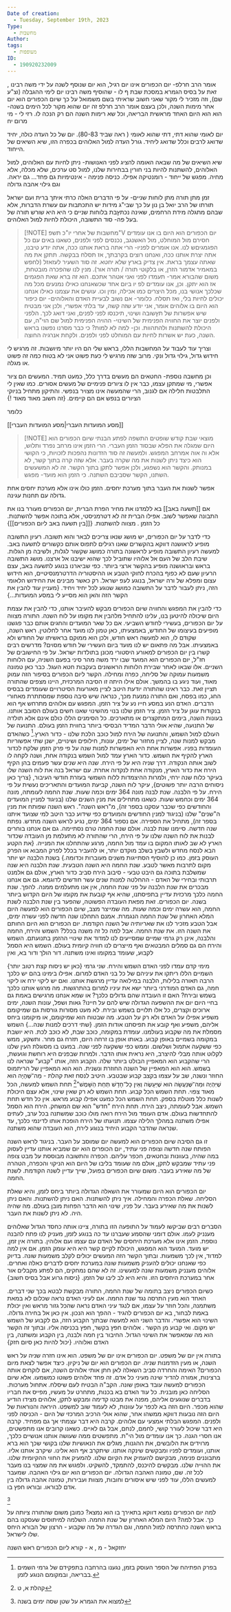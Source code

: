 ```yaml
---
Date of creation:
  - Tuesday, September 19th, 2023
Type:
  - מחשבות
Author: 
tags:
  - מעופפות
ID:
  - 190920232009
---
```

אומר הרב חרלפ- יום הכפורים אינו יום רגיל, הוא יום שנוסף לשנה על ידי משה רבינו , זאת על בסיס הגמרא במסכת שבת ף לו - שהוסיף משה רבינו יום לימי ההגבלה (וצ"ע שם), וזה מזכיר לי מקור שאני חשוב שראיתי בשם משמואל על כך שיום הכפורים הוא יום אחר מימות השנה, ולכן בעצם אומר הרב חרלפ זה יום שהוא מקור לכל הימים בשנה- הוא הוא היום האחד מראשית הבריאה, וכל שא רימות השנה הם רק הנכה לו.
רזי לי - מי מרום יח




יום לאומי שהוא דתי, דתי שהוא לאומי ( ראה שביד 80-83).
יום של כל העדה כולה, יחיד שדואג לרבים וכלל שדואג ליחיד.
גורל העדה למול האלוהים בכפרה הזו, שיא השיאים של הייחוד.

שיא השיאים של מה שבאה האומה להציג לפני האנושות- ניתן לחיות עם האלוהים, למול האלוהים,
להשתנות
להיות בני חורין בבחירות שלנו, למול סט ערכים, שלא מכלה, אלא מחיה.
מפגש של ייחוד - רומנטיקה אפילו. 
כניסה פנימה - אינטימיות
גם פחד... גם יראה. וגם גילוי אהבה גדולה



זמן מתן תורה מתן לוחות שניים-
על פי הדברים האלה כרתי איתך ברית ועם ישראל
תורתו של הרב יואל בן נון על כך שבי"ג מידות יש התכתבות עם עשרת הדברות, אלא שבהם מתגלה מידת הרחמים, שאינה נכתץבת בלוחות שניים כי היא היא שורש תורה של בעל פה- סוד התשובה, היכולת לחיות למול האלוהים.




> [!NOTE] מחשבות של אחרי יו"כ תשפ"V
> יום הכפורים הוא היום בו אנו עומדים חסירם מול המוחלט, מול האשנגב, נכנסים לפני ולפנים, כשאנו באים עם כל הפגמגיםש לנו. אנו אומרים לפניו- הרי אתה בראת אותנו ככה, אתה יודע טיבנו, אתה יצרת אותנו ככה, ואנחנו רוצים בקרבתך, אז תסלח בבקשה. תתקן את מה שאתה עצמך בראת. אין צדיק בארץ שלא יחטא. 
> זה סוד השעיר לעזאזל (לחפש במאמיר אדמור הזרן, או בלקוטי תורה / תורה אור).
> מנין לנו שהפכרה מובטחת, משום שהבורא אמר-
> תעמדו לפני 
> ואני אטהר אתכם.
> הוא זה ברא שאת הפגמים אז הוא יתקן.
> וכן, אנו עומדים לפ יו ביום אחד שכשאנחנו כאילו נמנעים מכל מה שכלכך אנושי בנו, מכל היצרים כמו אכילה, ומין וכו. עושים את עצמנו כאילו אנחנו יכולים לחיות בלי, ואז תסלח.
> כלומר- אם נשוב לבעיית האדם והאלוהים- יום כיפור הוא היום בו אלוהים אומר, אני יודע שזה קשה, עד בלתי אפשרי, ולכן אני מבטיח שיש אפשרות של תץשובה ושינוי,
> תיכנסו לפני לפנים, ואני דואג לכך. הלפני ולפנים יוצר את החוויה הפנימית של השינוי- ההויה הפנימית למול שם הוי"ה, עם היכולת להשתנות ולהתהוות.
> וכן- למה לא למות? כי כבר מסרנו נפשנו בראש השנה, כעת יש אשרות לחיות עם המוחלט לפני ולפנים. ולקחת אנרגיה החוצה.

וצריך עוד לעבוד על המחשבות הללו, בראש שלי הם היו יותר מיושבות.
זה מרגיש לי חידוש גדול, גילוי גדול ונקי. מרוב שזה מרגיש לי כעת פשוט אני לא בטוח כמה זה פשוט או מגלה.

וכן מחשבה נוספת- החטאים הם מעשים בדרך כלל, כמעט תמיד. המעשים הם ציור אפשרי, מי שמתקן עצמו, כבר אין לו ציורים פנימיים של מעשים אסורים.
כמו שאין לי התלבטות חלילה אם לגנוב, הרי שהמעשה אינו מצויר בנפשי. והתיקון מתחיל בניוקי הציורים בנפש אם הם קיימים.
{זה חשוב מאוד מאוד !}


> 
 

כלומר




[[מסע המועדות העברי|מסע המועדות העברי]]


> [!NOTE] מוצאי שבת קודש שופטים התשפה
> לפתע הבנתי שיום הכפורים הוא היום שמגלה את הפלא שבסוד הזמן העברי. הרי הזמן אינו מרחב נפרד ותלוש, אלא וה אוה אמרחב המפגש. ולמעשה זה סוד הזדונות נהפכות לזכויות, כי הקושי הוא כיצד ניתן לשנות את מה שקרה בעבר. אלא שזה קרה בתוך קשר, לא במנותק. והקשר הוא נשפגע, ולכן אפשר לתקן בתוך הקשר. זה לא המשעשים השתנו, הקשר שסביבם השתנה. כי הזמן הוא מועד- מפגש.

אפשר לשנות את העבר בתוך מערכת יחסים. הזמן כולו אינו אלא מערכת יחסים אחת גדולה עם תחנות עגינה.


אם [[תשעה באב]] בא ללמדנו את מחיר הפרת הברית, יום הכפורים מעורר בנו את התבונה שאפשר לשוב. אפילו הברית זה לא דטרמניסטי, אלא בתוכה אפשר להשתנות. כל הזמן . מצווה להשתנות.
{[[בין תשעה באב ליום הכפורים]]}

כדי לדבר על יום הכפורים, יש מושג שנאו צריכים לבאר והוא תשובה. רעיון התשובה מופיע לראושנה דווקא בהקשרים שאנו רגילים לתפוס אותם כקשורים לתשעה באב. למעשה רעיון התשובה מופיע לראשונה בתורה כמושג שקשור לגלות, ולשיבה מן הגלות. שיבת הלב של העם אל אלוהיו שתוביל לכך שהוא ישיבנו אל ארצנו. מושג התשובה בראש ובראושנה מופיע בהקשר ארצי ביותר. כפי שביארנו בנוגע לתשעה באב, עצם הרעיון שעם לא כפוף בהכרח לחוקי הטבע או ההיסטוריה הדרטרמנסיטיים, הוא חידוש עצום ומפלא של ורה ישראל, בנוגע לעפ ישראל. רק כאשר מבינים את החידוש הלאומי הזה, ניתן לעבור לדבר על התשובה כמושג שנוגע לכל יחיד ויחיד.
{מעניין עוד להבין את הקשר הזה והאן הוא מסייע לי במסע המועדות...}




כדי להבין את המפגש והחוויה שיום הכפורים מבקש להעיבר אותנו, כדי להבין את עצמת היום שיכולה להיטען בנו, עלינו להתחיל מלהבין את מקומו על לוח השנה. התורה מצווה על יום הכפורים, בעשירי לחודש השביעי. אם כל שאר המועדים והחגים אותם כבר פגשנו מופיעים בעיצומו של החודש, באמצעיתו, כאן טמון לנו מועד אחר לחלוטין. ראש השנה, שקודם לו, הוא למעשה ראש חודש, ולכן הוא ממוקם בראשיתו של החודש ולא באמצעיתו. אבל מה פתאום יש לנו מועד ביום העשירי של חודש מסוים?
מדרשים רבים קשרו בין יום הכפורים למאורע היסטורי מכונן בתולדות ישראל. על פי החישובים של חז"ל, יום הכפורים הוא המועד שבו ירד משה מהר סיני בפעם השניה, עם הלוחות השניים. אלו שבאו לאחר שבירת הלוחות הראשונים בעקבות חטא העגל. כבר כאן טמונה משמעות עמוקה של סליחה, כפרה ומחילה. הקשר ליום הכפורים בסיפור הזה עמוק מאוד, ועוד ניגע בו בהמשך. אולם אילו היתה זו הסיבה המרכזית, היינו מצפים שהתורה תציין זאת. כבר ראינו שהתורה יודעת היטב לציין מאורעות הסיטרויים שעומדים בבסיס החג, כמו בפסח, ואם התורה נמנעת מכך, כנראה שיש סיבה נוספת שמסתתרת מאחורי הדברים.
האדם הנע במסע חייו נע על ציר הזמן. המפגש עם אלוהים מתרחש אף הוא בנקודות עוגן על ציר הזמן. ציר הזמן שלנו בנוי מהשינוי שאנו חשים בעולם הסובב אותנו. בעונות השנה, בימים המתקצרים או מתארכים. כל הסימנים הללו כולם אינם אלא תולדה של התנועה, שהיא אולי הדבר המדיד הבסיסי ביותר בחווית הזמן בעולם. התנועה של העולם למול השמש, והתנועה של הירח למול כוכב הלכת שלנו - כדור הארץ.[^1] כשהאדם מבקש למנות שנה, לציין מחזור של ימים, עונות, חילופים ושינויים, ישנן שתי אפשוריות העומדות בפניו. אפשרות אחת היא האפשרות למנות שנה על פי פרק הזמן שלקח לכדור הארץ להקיף את השמש. כדור הארץ עמד למול השמש בנקודה אחת, ושנה לקחה לו לשוב אותה הנקודה. דרך שניה היא על פי הירח. שנה היא שנים עשר פעמים בהן הקיף הירח את כדור הארץ, מנקודה אחת לנקדוה אחרת. עם ישראל בנה את לוח השנה שלו בעיקר כלוח שנה ירחי, ולמרות ההיצמדות ללוח השמשי בעזרת חודשי העיבור, {צריך כאן ניסוחים הרבה יותר פשוטים}, עיקר לוח השנה, קביעת המועדים והתאריכים נעשית על פי הירח. על פי הלבנה. 
שנת לבנה מונה 364 ימים וכמה שעות. שנת החמה לעומתה, מונה 364 ימים וכחמש שעות.
כשאנו מתחילים את מנין השנים שלנו (בניגוד למניין המועדים והחודשים כפי שכבר עסקנו בספר זה), מ"ראש השנה". ראש השנה שפותח את מנין ה"שנים" שלנו (בניגוד למנין החודשים והמועדים כפי שידוע כבר היטב למי שצועד איתנו בספר זה), מתחיל את הספירה. אם נספור 364 ימים, נגיע לראש השנה מחדש. נפתח שנה חדשה. סיימנו שנת לבנה.
אולם שנת החמה טרם נסתיימה. גם אם אנחנו בוחרים לבנות את לוח השנה שלנו על פי הירח, הרי שהתורה לא מתעלמת מן העובדה שכדור הארץ לא שב לאותו המקום בו עמד מול החמה, מרגע שהתחלנו את המנייה. 
{את הקטע הבא לנסח מחדש ולשבץ בשלב מוקדם יותר, או להעביר בכלל לפרק המבוא או הפרק העוסק בזמן. כמו כן להוסיף הסתייגות משנים מעוברות וכדומה.}
בשנת הלבנה יש יותר מקום לתרבות מאשר לטבע. שנת החמה היא השנה הטבעית. שנת הלבנה היא שנה שמשלבת בתוכה גם היבט טבעי - סיבוב הירח סביב כדור הארץ, אולם גם אלמנט תרבותי ובחירי של האדם - ההחלטה למנות שנים עשר חודשים לדוגמא.
גם אם אנחנו מבכרים את שנת הלבנה על פני שנת החמה, אין אנו מתעלמים ממנה. להפך. שנת החמה כלכך מרכזית עדיין בתפיסתנו, שהיא אף קובעת את מקומו של היום הקדוש ביותר בשנה. יום הכפורים.
זאת מפאת העובדה הפשוטה, שהפער בין שנת הלבנה לשנת החמה, הוא עשרה ימים וכמה שעות. מה שמייצר מצב, שיום הכפורים הוא למעשה היום המלא האחרון של שנת החמה הנגמרת. אמנם התחלנו שנה חדשה לפני עשרה ימים, אבל הטבע מזכיר לנו את שאריותיה של השנה הקודמת. יום הכפורים הוא היום החותם את השנה הזו. את שנת החמה.
אבל למה כל זה משנה בכלל?
השמש והירח, החמה והלבנה, אינן רק גרמי שמיים שמסייעים לנו למדוד את שינויי ההזמן בתנועתם. השמש והירח הם גם סמלים המבטאים ואף מייצרים לנו חוויה קיומית בעולם. השמש היא הסמל לקבוע, שעומד במקומו ואינו משתנה. דור הולך ודור בא, ואין

{כאן יש ניסוח קצת רטוב יותר}
מימי קדם עמדו לפני האדם השמש והירח. שני גרמי השמיים הללו ריתקו את עיניהם של כל בני האדם למרום. אפילו בימינו בהם יש כלכך הרבה תאורה בלילות, הלבנה במילואה עדיין מרגשת אותנו. ואם יש ליקוי ירח או ליקוי חמה, גם האדם המודרני ביותר ישא את עיניו למרום בהתרגשות. מה מרגש אותנו כלכך בשמש ובירח? האם זו העובדה שהם גדולים כלכך? או שמא אנחנו מרגישים באמת גם בחיי היום יום את ההשפעה הגדולה שיש להם על חיינו? גאות ושפל, עונות השנה, ימים ארוכים וקצרים, כל אלו תלויים בשמש ובירח. לא מעט מסורות גורסות גם שמיקומם משפיע אפילו על האדם ולא רק על הטבע. מה שבטוח הוא שמיקומם, או מיקומנו ביחס אליהם, משפיע ואף קובע את תפיסתנו אודות הזמן. 
{שתי דרכים למנות שנה...}
השמש מסמלת את מה שקבוע בעולמנו. עומדת במקומה, כוכב שבת, לא כוכב לכת. היא יושבת במקומה בשמיים באופן קבוע. באותו אופן בו זרחה היום, תזרח גם מחר. ותשקע, ממש כפי ששקעה אתמול ושלשום. וממש כפי ששקעה לפני שנה. במעט בו מסוגלת העין שלנו לקלוט אותה מבלי להיצרב, היא נראית אותו הדבר. ולמרות שבפנים היא רוחשת וגועשת, הרי שהקבוע הוא המאפיין הבולט ביותר שלה. 
הקבוע הזה, אותו "קבוע" שנראה לנו בשמש. הוא הוא המאפיין של השנה החוזרת ונשנית. הוא הוא המאפיין של הריתמוס החוזר ונשנה, שב על עצמו בקצב קבוע שבטבע. 
היטיב לנסח זאת קהלת - מַה־שֶּׁהָיָה הוּא שֶׁיִּהְיֶה וּמַה־שֶּׁנַּעֲשָׂה הוּא שֶׁיֵּעָשֶׂה וְאֵין כָּל־חָדָשׁ תַּחַת הַשָּׁמֶשׁ"[^3] תחת השמש למעשה, הכל מאוד צפוי. תחת השמש הכל קבוע. תחת השמש לא רק שאין שינוי, אלא עצם היכולת לשנות כלל מוטלת בספק. תחת השמש הכל כמעט אפילו קבוע מראש. אין כל חדש תחת השמש.
אבל לעומתה, ניצב הירח. תחת הירח "חדש" הוא שם המשחק. הירח הוא הסמל להתחדשות בעולם. אדם העומד מול הירח רואה מולו כוכב שמשתנה בכל ערב, לעתים אפילו משתנה במהלך הלילה עצמו. תנועתו של הירח הופכת אותו לדינמי כלכך, עד שנראה שהדבר הקבוע היחיד בנוגע לירח, הוא העובדה שהוא משתנה.


זו גם הסיבה שיום הכפורים הוא למעשה יום שמוסב על העבר. בניגוד לראש השנה הפותח שנה חדשה וצופה פני עתיד, יום הכופרים הוא יום שמביא אותנו עדיין לעסוק במה שהיה, בעוונות ובחטאים, חכפר עליהם. הכפרה והתשובה מבוססת על מבט צופה פני עתיד שמבקש לתקן, אולם מה שעומד בליבו של היום הוא הניקוי והכפרה, הטהרה של מה שאירע בעבר. משום שיום הכפורים בפועל, שייך עדיין לשנה הקודמת. לשנת החמה.

יום הכפורים הוא היום שמעורר את השאלה הגדולה ביותר ביחס לזמן, והיא שאלת הסליחה. שאלת הכפרה והמחילה. איך ניתן להשתנות. האם ניתן להשתנות. והאם ניתן לשנות את מה שאירע בעבר. על פניו, שינוי הוא הדבר הפחות מובן בעולם. מה שהיה היה. לא ניתן לשנות את העבר. 

הסברים רבים שביקשו לעמוד על התופעה הזו בתורה, ציינו אותה כחסד הגדול שאלוהים מענניק לעמו. אולם דומני שהסמע שעברנו עד כה בנוגע לזמן, מעניק לנו פתח להבנה נוספת. 
הזמן אינו אלא מערכת היחסים של האדם עם עצמו ועם אלוהין. בתורה אין זמן, יש מועד. המועד הוא המפגש, היכולת לקיים קשר היא היא עומק הזמן. אם אין למה למדוד, אין לכך משמעות. ובתוך הקשר הזה המעשים יכולים לקלב משמעות שונה. בדיוק כפי שאנחנו יכולים להעניק משמעות שונה במערכת יחסים לדברים כאלה ואחרים. אלוהים מענניק משמעות שונה למעשינו. זה לא שהם נמחקים, הם לפתע מקבלים אור אחר במערכת היחסים הזו. והיא היא לב ליבו של הזמן. {ניסוח גרוע אבל בסיס חשוב}


כשיום הכפורים ניצב בתומה של שנת החמה, התורה מבקשת לבטא בכך שני דברים. האחד הוא מעין התרסה נגד שנת החמה. אם לעיני האדם נראה שכלום לא במאת משתמנה, והכל חוזר על עצמו, אם לנגד עיני האדם נראה שהכל גזור מראש ואין יכולת באמת לבחור, בא יום הכפורים להגיד - ההפך הוא הנכון. אין כאן אל בחירה גדולה. השינוי הוא אפשרי. והדבר השני הוא למעשה שבתוך הקבוע הזה, גם לקבוע של השמש יש מקום. ואי קבוע מן הקשר . אלוהים חפץ בקשר, חפץ בכניסה אליו. ובתוך זה הקשר הוא מה שמאפשר את השינוי הגדול. החיבור בין חמה ולבנה, בין הקבוע ומשתנה, בין האדם ואלוהיו. {יכול להיות כאן סיום חזק}


בתורה אין יום של משפט. יום הכפורים אינו יום של משפט. הוא אינו חזרה שניה על ראש השנה, או מעין הזדמנות שניה. יום הכפורים הוא יום של ניקיון.
כיצד אפשר לצאת מיום הכפורים? האימה והחרדה סביב השאלה לאן חתן אותי אלוהים השנה, אם לוקחים אותה ברצינות, אמורה להדיר שינה מעיני כל אדם. זה פחד אלוהים פשוטו כמשמעו.
אלא שיום הכפורים למעשה עובד באופן שונה. הקב"ה הבטיח לעם שיסלח. אתחול מערכות. 
הסליחה כאן מובנית. כל עוד האדם בא בכנות, מתחרט על מעשיו, מפייס את חבריו בדברים שנוגעים אליהם, מפנה את מבטו קדימה ומבקש לתקן, אלוהים מצידו הודיע שהוא מכפר. היום הזה בא לכפר על עוונות, לא לעמוד שוב למשפט.
היראה והנוראות של היום הזה נובעות דווקא ממשהו אחר, שהוא אולי הרכיב המרכזי של היום - הכניסה לפני ולפנים. המפגש הבלתי אמצעי עם אלוהים.
קרבה היא דבר עצמתי אך גם מפחיד. קרבה היא דבר שיכול לעורר קושי, לחמם, לנחם, אבל גם לאיים. כשאנו קרובים אנו מתפשטים, אנו חסרי הגנה. כך אנו עומדים מול הי"ת. מתפשטים ממה שעושה אותנו אנושיים כלכך, מרוידים את הלובשים, את ההגנות, מגלים את הנאושיות שלנו בקושי שכך הוא ברא אותנו, ועומדים לפניו ומבקשים שינקה אותנו. שיתקרב אף הוא אלינו. שיקרב אותנו אליו. 
מתבוננים פנימה, מבקישם להעמיק את הקיום שלנו. להמעיק את החווי ההקיומית שלנו. את ההוייה שלנו. מבקשים להיכנס, להתמקד, להשקיט. ולפגוש את מה שמצוי בנו מעבר לכל זה. שם, טמונה האהבה הגדולה. יום הכפורים הוא יום גילוי האהבה. שמעבר למעשים הללו, עוד לפני שיש איסורים וחובות, מצוות ועבירות, טמונה אהבה גדולה בין אדם לבוראו. ובוראו חפץ בו.


[^2]


למה יום הכפורים נמצא דווקא בתאירך בו הוא נמצא? כמובן משום שהתורה ציותה על כך. אבל למה?
היום המלא האחרון של שנת החמה.
השלמה למיתוסים שעסקנו בהם בראש השנה
כהתרסה למול החמה,
וגם הגדרה של מה שקבוע - הרצון של הבורא
היחס שלו לישראל.


יחזקאל - מ , א - קורא ליום הכפורים ראש השנה

[^1]: בפרק הפתיהח של הספר העוסק בזמן, נגענו בהרחבה בתפקידם של גרמי השמים בבריאה, ובמקומם הנוגע לזמן.

[^2]: למצוא את הגמרא על שטן שסה ימים בשנה

[^3]: קהלת א, ט
